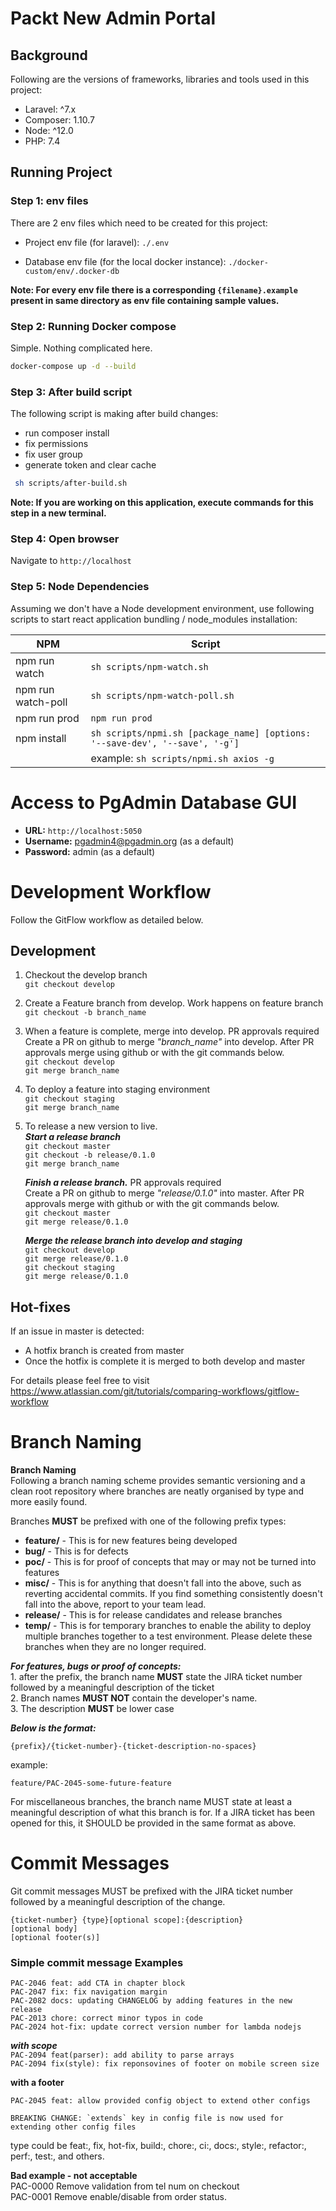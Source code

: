 # Packt New Admin Portal

## Background

Following are the versions of frameworks, libraries and tools used in this project:

- Laravel: ^7.x
- Composer: 1.10.7
- Node: ^12.0
- PHP: 7.4

## Running Project

### Step 1: env files

There are 2 env files which need to be created for this project:

- Project env file (for laravel):
`./.env`

- Database env file (for the local docker instance):
`./docker-custom/env/.docker-db`

**Note: For every env file there is a corresponding `{filename}.example` present in same directory as env file containing sample values.**


### Step 2: Running Docker compose

Simple. Nothing complicated here.

```bash
docker-compose up -d --build
```

### Step 3: After build script

The following script is making after build changes:
* run composer install
* fix permissions
* fix user group
* generate token and clear cache

```bash
 sh scripts/after-build.sh
```

**Note: If you are working on this application, execute commands for this step in a new terminal.**

### Step 4: Open browser

Navigate to `http://localhost`

### Step 5: Node Dependencies

Assuming we don't have a Node development environment, use following scripts to start react application bundling / node_modules installation:

| NPM | Script |
|--|--|
|npm run watch | `sh scripts/npm-watch.sh`|
|npm run watch-poll | `sh scripts/npm-watch-poll.sh`|
|npm run prod | `npm run prod`|
|npm install | `sh scripts/npmi.sh [package_name] [options: '--save-dev', '--save', '-g']`|
| | example: `sh scripts/npmi.sh axios -g`|

# Access to PgAdmin Database GUI

* **URL:** `http://localhost:5050`
* **Username:** pgadmin4@pgadmin.org (as a default)
* **Password:** admin (as a default)

# Development Workflow
Follow the GitFlow workflow as detailed below.  

## Development
1. Checkout the develop branch  
    ```git checkout develop```

2. Create a Feature branch from develop. Work happens on feature branch  
    ```git checkout -b branch_name ```

3. When a feature is complete, merge into develop. PR approvals required  
Create a PR on github to merge  *"branch_name"* into develop. After PR approvals merge using github or with the git commands below.  
    ```git checkout develop   ```   
    ```git merge branch_name ```  

4. To deploy a feature into staging environment  
    ```git checkout staging```  
    ```git merge branch_name ```  

5. To release a new version to live.   
    ***Start a release branch***  
    ```git checkout master```  
    ```git checkout -b release/0.1.0```  
    ```git merge branch_name ```  
      
    ***Finish a release branch.*** PR approvals required  
    Create a PR on github to merge *"release/0.1.0"* into master. After PR approvals merge with github or with the git commands below.  
    ```git checkout master```  
    ```git merge release/0.1.0```    
      
    ***Merge the release branch into develop and staging***  
    ```git checkout develop```   
    ```git merge release/0.1.0```     
    ```git checkout staging```  
    ```git merge release/0.1.0```   

## Hot-fixes 
If an issue in master is detected:
- A hotfix branch is created from master  
- Once the hotfix is complete it is merged to both develop and master

For details please feel free to visit https://www.atlassian.com/git/tutorials/comparing-workflows/gitflow-workflow

# **Branch Naming**
**Branch Naming**  
Following a branch naming scheme provides semantic versioning and a clean root repository where branches are neatly organised by type and more easily found.

Branches **MUST** be prefixed with one of the following prefix types:
	
- **feature/** - This is for new features being developed  
- **bug/** - This is for defects  
- **poc/** - This is for proof of concepts that may or may not be turned into features  
- **misc/** - This is for anything that doesn't fall into the above, such as reverting accidental commits.  If you find something consistently doesn't fall into the above, report to your team lead.  	
- **release/** - This is for release candidates and release branches    
- **temp/** - This is for temporary branches to enable the ability to deploy multiple branches together to a test environment.  Please delete these branches when they are no longer required.   
      
***For features, bugs or proof of concepts:***   
	1. after the prefix, the branch name **MUST** state the JIRA ticket number followed by a meaningful description of the ticket  
	2. Branch names **MUST NOT** contain the developer's name.  
	3. The description **MUST** be lower case    

***Below is the format:***  

```{prefix}/{ticket-number}-{ticket-description-no-spaces}```   

example: 

```feature/PAC-2045-some-future-feature```  

For miscellaneous branches, the branch name MUST state at least a meaningful description of what this branch is for. If a JIRA ticket has been opened for this, it SHOULD be provided in the same format as above.



# **Commit Messages**

Git commit messages MUST be prefixed with the JIRA ticket number followed by a meaningful description of the change.

``` 
{ticket-number} {type}[optional scope]:{description}
[optional body]
[optional footer(s)]
```    
### **Simple commit message Examples**  ###  
```PAC-2046 feat: add CTA in chapter block```  
```PAC-2047 fix: fix navigation margin```  
```PAC-2082 docs: updating CHANGELOG by adding features in the new release```   
```PAC-2013 chore: correct minor typos in code```  
```PAC-2024 hot-fix: update correct version number for lambda nodejs```  
  
***with scope***  
```PAC-2094 feat(parser): add ability to parse arrays```  
```PAC-2094 fix(style): fix reponsovines of footer on mobile screen size ```
  
**with a footer**  
```
PAC-2045 feat: allow provided config object to extend other configs  
  
BREAKING CHANGE: `extends` key in config file is now used for extending other config files  
```

type could be feat:, fix, hot-fix, build:, chore:, ci:, docs:, style:, refactor:, perf:, test:, and others.



**Bad example - not acceptable**  
PAC-0000 Remove validation from tel num on checkout  
PAC-0001 Remove enable/disable from order status.

